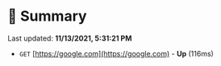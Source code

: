 # 📖 Summary
Last updated: **11/13/2021, 5:31:21 PM**

- `GET` [https://google.com](https://google.com) - **Up** (116ms)

